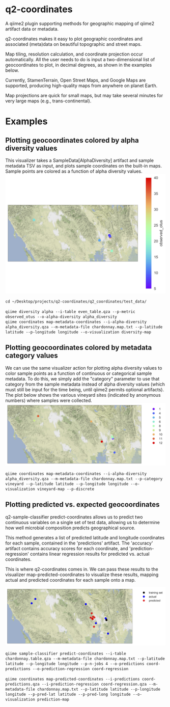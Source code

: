 # q2-coordinates
A qiime2 plugin supporting methods for geographic mapping of qiime2 artifact data or metadata.

q2-coordinates makes it easy to plot geographic coordinates and associated (meta)data on beautiful topographic and street maps.

Map tiling, resolution calculation, and coordinate projection occur automatically. All the user needs to do is input a two-dimensional list of geocoordinates to plot, in decimal degrees, as shown in the examples below.

Currently, StamenTerrain, Open Street Maps, and Google Maps are supported, producing high-quality maps from anywhere on planet Earth.

Map projections are quick for small maps, but may take several minutes for very large maps (e.g., trans-continental).

# Examples
## Plotting geocoordinates colored by alpha diversity values
This visualizer takes a SampleData[AlphaDiversity] artifact and sample metadata TSV as input, and plots sample coordinates on the built-in maps. Sample points are colored as a function of alpha diversity values.
![Alt text](./examples/alpha-diversity.jpg?raw=true "coordinates colored by observed species")
```
cd ~/Desktop/projects/q2-coordinates/q2_coordinates/test_data/

qiime diversity alpha --i-table even_table.qza --p-metric observed_otus --o-alpha-diversity alpha_diversity
qiime coordinates map-metadata-coordinates --i-alpha-diversity alpha_diversity.qza --m-metadata-file chardonnay.map.txt --p-latitude latitude --p-longitude longitude --o-visualization diversity-map
```
## Plotting geocoordinates colored by metadata category values
We can use the same visualizer action for plotting alpha diversity values to color sample points as a function of continuous or categorical sample metadata. To do this, we simply add the "category" parameter to use that category from the sample metadata instead of alpha diversity values (which must still be input for the time being, until qiime2 permits optional artifacts). The plot below shows the various vineyard sites (indicated by anonymous numbers) where samples were collected.
![Alt text](./examples/vineyard-map.jpg?raw=true "coordinates colored by metadata values")
```
qiime coordinates map-metadata-coordinates --i-alpha-diversity alpha_diversity.qza --m-metadata-file chardonnay.map.txt --p-category vineyard --p-latitude latitude --p-longitude longitude --o-visualization vineyard-map --p-discrete
```
## Plotting predicted vs. expected geocoordinates
q2-sample-classifier predict-coordinates allows us to predict two continuous variables on a single set of test data, allowing us to determine how well microbial composition predicts geographical source.

This method generates a list of predicted latitude and longitude coordinates for each sample, contained in the 'predictions' artifact. The 'accuracy' artifact contains accuracy scores for each coordinate, and 'prediction-regression' contains linear regression results for predicted vs. actual coordinates.

This is where q2-coordinates comes in. We can pass these results to the visualizer map-predicted-coordinates to visualize these results, mapping actual and predicted coordinates for each sample onto a map.

![Alt text](./examples/predicted-coordinates.jpg?raw=true "predicted and observed coordinates")
```
qiime sample-classifier predict-coordinates --i-table chardonnay.table.qza --m-metadata-file chardonnay.map.txt --p-latitude latitude --p-longitude longitude --p-n-jobs 4 --o-predictions coord-predictions --o-prediction-regression coord-regression

qiime coordinates map-predicted-coordinates --i-predictions coord-predictions.qza --i-prediction-regression coord-regression.qza --m-metadata-file chardonnay.map.txt --p-latitude latitude --p-longitude longitude --p-pred-lat latitude --p-pred-long longitude --o-visualization prediction-map
```
